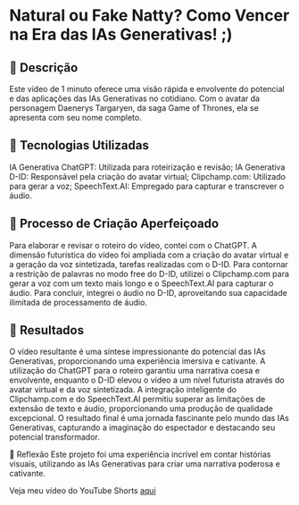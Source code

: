 # Natural ou Fake Natty? Como Vencer na Era das IAs Generativas! ;)

## 📒 Descrição
Este vídeo de 1 minuto oferece uma visão rápida e envolvente do potencial e das aplicações das IAs Generativas no cotidiano. Com o avatar da personagem Daenerys Targaryen, da saga Game of Thrones, ela se apresenta com seu nome completo. 

## 🤖 Tecnologias Utilizadas
IA Generativa ChatGPT: Utilizada para roteirização e revisão;
IA Generativa D-ID: Responsável pela criação do avatar virtual;
Clipchamp.com: Utilizado para gerar a voz;
SpeechText.AI: Empregado para capturar e transcrever o áudio.

## 🧐 Processo de Criação Aperfeiçoado
Para elaborar e revisar o roteiro do vídeo, contei com o ChatGPT. A dimensão futurística do vídeo foi ampliada com a criação do avatar virtual e a geração da voz sintetizada, tarefas realizadas com o D-ID. Para contornar a restrição de palavras no modo free do D-ID, utilizei o Clipchamp.com para gerar a voz com um texto mais longo e o SpeechText.AI para capturar o áudio. Para concluir, integrei o áudio no D-ID, aproveitando sua capacidade ilimitada de processamento de áudio.

## 🚀 Resultados
O vídeo resultante é uma síntese impressionante do potencial das IAs Generativas, proporcionando uma experiência imersiva e cativante. A utilização do ChatGPT para o roteiro garantiu uma narrativa coesa e envolvente, enquanto o D-ID elevou o vídeo a um nível futurista através do avatar virtual e da voz sintetizada. A integração inteligente do Clipchamp.com e do SpeechText.AI permitiu superar as limitações de extensão de texto e áudio, proporcionando uma produção de qualidade excepcional. O resultado final é uma jornada fascinante pelo mundo das IAs Generativas, capturando a imaginação do espectador e destacando seu potencial transformador.

💭 Reflexão
Este projeto foi uma experiência incrível em contar histórias visuais, utilizando as IAs Generativas para criar uma narrativa poderosa e cativante.



Veja meu vídeo do YouTube Shorts [aqui](https://www.youtube.com/shorts/tZJpbAumpco)




